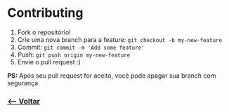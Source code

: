 # Contributing

1. Fork o repositório!
2. Crie uma nova branch para a feature: `git checkout -b my-new-feature`
3. Commit: `git commit -m 'Add some feature'`
4. Push: `git push origin my-new-feature`
5. Envie o pull request :)

**PS:** Após seu pull request for aceito, você pode apagar sua branch com segurança.

### [<-- Voltar](https://github.com/css-brasil/css-brasil)
